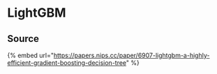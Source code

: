 # LightGBM

## Source

{% embed url="https://papers.nips.cc/paper/6907-lightgbm-a-highly-efficient-gradient-boosting-decision-tree" %}





